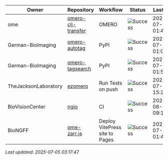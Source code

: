 | Owner | Repository | Workflow | Status | Last Run | URL |
| ----- | ---------- | -------- | ------ | -------- | --- |
| ome | [omero-cli-transfer](https://github.com/ome/omero-cli-transfer) | OMERO | ![Success](https://img.shields.io/badge/Success-brightgreen) | 2025-07-05 01:41:29 | [16083286975](https://github.com/ome/omero-cli-transfer/actions/runs/16083286975) |
| German-BioImaging | [omero-autotag](https://github.com/German-BioImaging/omero-autotag) | PyPI | ![Success](https://img.shields.io/badge/Success-brightgreen) | 2025-07-05 01:02:27 | [16082976356](https://github.com/German-BioImaging/omero-autotag/actions/runs/16082976356) |
| German-BioImaging | [omero-tagsearch](https://github.com/German-BioImaging/omero-tagsearch) | PyPI | ![Success](https://img.shields.io/badge/Success-brightgreen) | 2025-07-05 01:53:22 | [16083377626](https://github.com/German-BioImaging/omero-tagsearch/actions/runs/16083377626) |
| TheJacksonLaboratory | [ezomero](https://github.com/TheJacksonLaboratory/ezomero) | Run Tests on push | ![Success](https://img.shields.io/badge/Success-brightgreen) | 2025-07-01 15:21:50 | [16003490982](https://github.com/TheJacksonLaboratory/ezomero/actions/runs/16003490982) |
| BioVisionCenter | [ngio](https://github.com/BioVisionCenter/ngio) | CI | ![Success](https://img.shields.io/badge/Success-brightgreen) | 2025-06-30 09:16:18 | [15968907529](https://github.com/BioVisionCenter/ngio/actions/runs/15968907529) |
| BioNGFF | [ome-zarr.js](https://github.com/BioNGFF/ome-zarr.js) | Deploy VitePress site to Pages | ![Success](https://img.shields.io/badge/Success-brightgreen) | 2025-07-05 01:41:46 | [16083288774](https://github.com/BioNGFF/ome-zarr.js/actions/runs/16083288774) |


*Last updated: 2025-07-05 03:17:47*